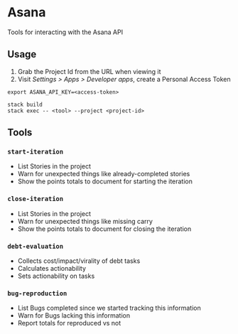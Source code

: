 # Asana

Tools for interacting with the Asana API

## Usage

1. Grab the Project Id from the URL when viewing it
1. Visit *Settings > Apps > Developer apps*, create a Personal Access Token

```console
export ASANA_API_KEY=<access-token>

stack build
stack exec -- <tool> --project <project-id>
```

## Tools

### `start-iteration`

- List Stories in the project
- Warn for unexpected things like already-completed stories
- Show the points totals to document for starting the iteration

### `close-iteration`

- List Stories in the project
- Warn for unexpected things like missing carry
- Show the points totals to document for closing the iteration

### `debt-evaluation`

- Collects cost/impact/virality of debt tasks
- Calculates actionability
- Sets actionability on tasks

### `bug-reproduction`

- List Bugs completed since we started tracking this information
- Warn for Bugs lacking this information
- Report totals for reproduced vs not
